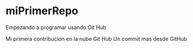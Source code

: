 # miPrimerRepo
Empezando a programar usando Git Hub

Mi primera contribucion en la nube Git Hub
Un commit mas desde GitHub

